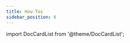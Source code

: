 ```yaml
---
title: How-Tos
sidebar_position: 6
---
```

import DocCardList from '@theme/DocCardList';

<DocCardList />